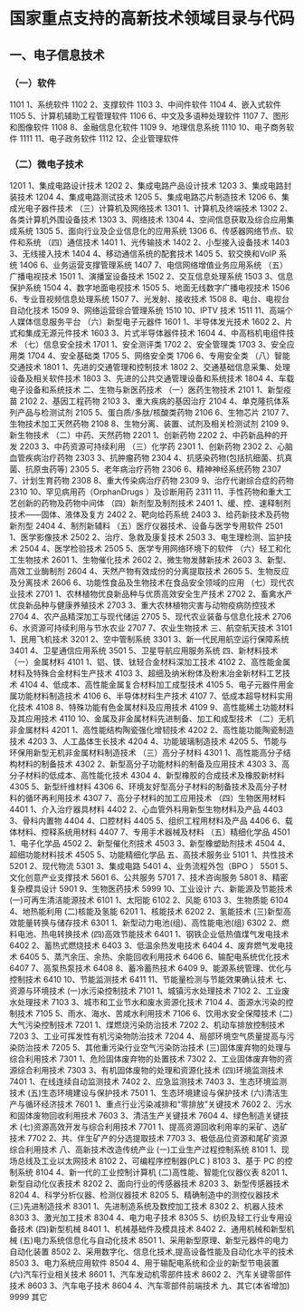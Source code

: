 # 国家重点支持的高新技术领域目录与代码

## 一、电子信息技术

### （一）软件

1101 1、系统软件
1102 2、支撑软件
1103 3、中间件软件
1104 4、嵌入式软件
1105 5、计算机辅助工程管理软件
1106 6、中文及多语种处理软件
1107 7、图形和图像软件
1108 8、金融信息化软件
1109 9、地理信息系统
1110 10、电子商务软件
1111 11、电子政务软件
1112 12、企业管理软件

### （二）微电子技术

1201 1、集成电路设计技术
1202 2、集成电路产品设计技术
1203 3、集成电路封装技术
1204 4、集成电路测试技术
1205 5、集成电路芯片制造技术
1206 6、集成光电子器件技术
（三）计算机及网络技术
1301 1、计算机及终端技术
1302 2、各类计算机外围设备技术
1303 3、网络技术
1304 4、空间信息获取及综合应用集成系统
1305 5、面向行业及企业信息化的应用系统
1306 6、传感器网络节点、软件和系统
（四）通信技术
1401 1、光传输技术
1402 2、小型接入设备技术
1403 3、无线接入技术
1404 4、移动通信系统的配套技术
1405 5、软交换和VoIP 系统
1406 6、业务运营支撑管理系统
1407 7、电信网络增值业务应用系统
（五）广播电视技术
1501 1、演播室设备技术
1502 2、交互信息处理系统
1503 3、信息保护系统
1504 4、数字地面电视技术
1505 5、地面无线数字广播电视技术
1506 6、专业音视频信息处理系统
1507 7、光发射、接收技术
1508 8、电台、电视台自动化技术
1509 9、网络运营综合管理系统
1510 10、IPTV 技术
1511 11、高端个人媒体信息服务平台
（六）新型电子元器件
1601 1、半导体发光技术
1602 2、片式和集成无源元件技术
1603 3、片式半导体器件技术
1604 4、中高档机电组件技术
（七）信息安全技术
1701 1、安全测评类
1702 2、安全管理类
1703 3、安全应用类
1704 4、安全基础类
1705 5、网络安全类
1706 6、专用安全类
（八）智能交通技术
1801 1、先进的交通管理和控制技术
1802 2、交通基础信息采集、处理设备及相关软件技术 1803 3、先进的公共交通管理设备和系统技术
1804 4、车载电子设备和系统技术
二、生物与新医药技术
（一）医药生物技术
2101 1、新型疫苗
2102 2、基因工程药物
2103 3、重大疾病的基因治疗
2104 4、单克隆抗体系列产品与检测试剂
2105 5、蛋白质/多肽/核酸类药物
2106 6、生物芯片
2107 7、生物技术加工天然药物
2108 8、生物分离、装置、试剂及相关检测试剂 2109 9、新生物技术
（二）中药、天然药物
2201 1、创新药物
2202 2、中药新品种的开发
2203 3、中药资源可持续利用
（三）化学药
2301 1、创新药物
2302 2、心脑血管疾病治疗药物
2303 3、抗肿瘤药物
2304 4、抗感染药物(包括抗细菌、抗真菌、抗原虫药等) 2305 5、老年病治疗药物
2306 6、精神神经系统药物
2307 7、计划生育药物
2308 8、重大传染病治疗药物
2309 9、治疗代谢综合症的药物
2310 10、罕见病用药（OrphanDrugs ）及诊断用药
2311 11、手性药物和重大工艺创新的药物及药物中间体
（四）新剂型及制剂技术
2401 1、缓、控、速释制剂技术——固体、液体及复方 2402 2、靶向给药系统
2403 3、给药新技术及药物新剂型
2404 4、制剂新辅料
（五）医疗仪器技术、设备与医学专用软件
2501 1、医学影像技术
2502 2、治疗、急救及康复技术
2503 3、电生理检测、监护技术
2504 4、医学检验技术
2505 5、医学专用网络环境下的软件
（六）轻工和化工生物技术
2601 1、生物催化技术
2602 2、微生物发酵新技术
2603 3、新型、高效工业酶制剂
2604 4、天然产物有效成份的分离提取技术
2605 5、生物反应及分离技术
2606 6、功能性食品及生物技术在食品安全领域的应用
（七）现代农业技术
2701 1、农林植物优良新品种与优质高效安全生产技术 2702 2、畜禽水产优良新品种与健康养殖技术
2703 3、重大农林植物灾害与动物疫病防控技术 2704 4、农产品精深加工与现代储运
2705 5、现代农业装备与信息化技术
2706 6、水资源可持续利用与节水农业
2707 7、农业生物技术
三、航空航天技术
3101 1、民用飞机技术
3201 2、空中管制系统
3301 3、新一代民用航空运行保障系统
3401 4、卫星通信应用系统
3501 5、卫星导航应用服务系统
四、新材料技术
（一）金属材料
4101 1、铝、镁、钛轻合金材料深加工技术
4102 2、高性能金属材料及特殊合金材料生产技术
4103 3、超细及纳米粉体及粉末冶金新材料工艺技术
4104 4、低成本、高性能金属复合材料加工成型技术
4105 5、电子元器件用金属功能材料制造技术
4106 6、半导体材料生产技术
4107 7、低成本超导材料实用化技术
4108 8、特殊功能有色金属材料及应用技术
4109 9、高性能稀土功能材料及其应用技术
4110 10、金属及非金属材料先进制备、加工和成型技术
（二）无机非金属材料
4201 1、高性能结构陶瓷强化增韧技术
4202 2、高性能功能陶瓷制造技术
4203 3、人工晶体生长技术
4204 4、功能玻璃制造技术
4205 5、节能与环保用新型无机非金属材料制造技术
（三）高分子材料
4301 1、高性能高分子结构材料的制备技术
4302 2、新型高分子功能材料的制备及应用技术
4303 3、高分子材料的低成本、高性能化技术
4304 4、新型橡胶的合成技术及橡胶新材料
4305 5、新型纤维材料
4306 6、环境友好型高分子材料的制备技术及高分子材料的循环再利用技术 4307 7、高分子材料的加工应用技术
（四）生物医用材料
4401 1、介入治疗器具材料
4402 2、心血管外科用新型生物材料及产品
4403 3、骨科内置物
4404 4、口腔材料
4405 5、组织工程用材料及产品
4406 6、载体材料、控释系统用材料
4407 7、专用手术器械及材料
（五）精细化学品
4501 1、电子化学品
4502 2、新型催化剂技术
4503 3、新型橡塑助剂技术
4504 4、超细功能材料技术
4505 5、功能精细化学品
五、高技术服务业
5101 1、共性技术
5201 2、现代物流
5301 3、集成电路
5401 4、业务流程外包（BPO ）
5501 5、文化创意产业支撑技术
5601 6、公共服务
5701 7、技术咨询服务
5801 8、精密复杂模具设计
5901 9、生物医药技术
5999 10、工业设计
六、新能源及节能技术
(一)可再生清洁能源技术
6101 1、太阳能
6102 2、风能
6103 3、生物质能
6104 4、地热能利用
(二)核能及氢能
6201 1、核能技术
6202 2、氢能技术
(三)新型高效能量转换与储存技术
6301 1、新型动力电池(组)、高性能电池(组) 6302 2、燃料电池、热电转换技术
(四)高效节能技术
6401 1、钢铁企业低热值煤气发电技术
6402 2、蓄热式燃烧技术
6403 3、低温余热发电技术
6404 4、废弃燃气发电技术
6405 5、蒸汽余压、余热、余能回收利用技术 6406 6、输配电系统优化技术
6407 7、高泵热泵技术
6408 8、蓄冷蓄热技术
6409 9、能源系统管理、优化与控制技术
6410 10、节能监测技术
6411 11、节能量检测与节能效果确认技术
七、资源与环境技术
(一)水污染控制技术
7101 1、城镇污水处理技术
7102 2、工业废水处理技术
7103 3、城市和工业节水和废水资源化技术
7104 4、面源水污染的控制技术
7105 5、雨水、海水、苦咸水利用技术
7106 6、饮用水安全保障技术
(二)大气污染控制技术
7201 1、煤燃烧污染防治技术
7202 2、机动车排放控制技术
7203 3、工业可挥发性有机污染物防治技术
7204 4、局部环境空气质量提高与污染防治技术 7205 5、其他重污染行业空气污染防治技术 (三)固体废弃物的处理与综合利用技术
7301 1、危险固体废弃物的处置技术
7302 2、工业固体废弃物的资源综合利用技术 7303 3、有机固体废物的处理和资源化技术
(四)环境监测技术
7401 1、在线连续自动监测技术
7402 2、应急监测技术
7403 3、生态环境监测技术
(五)生态环境建设与保护技术
7501 1、生态环境建设与保护技术
(六)清洁生产与循环经济技术
7601 1、重点行业污染减排和“零排放”关键技术 7602 2、污水和固体废物回收利用技术
7603 3、清洁生产关键技术
7604 4、绿色制造关键技术
(七)资源高效开发与综合利用技术
7701 1、提高资源回收利用率的采矿、选矿技术 7702 2、共、伴生矿产的分选提取技术
7703 3、极低品位资源和尾矿资源综合利用技术 八、高新技术改造传统产业
(一)工业生产过程控制系统
8101 1、现场总线及工业以太网技术
8102 2、可编程序控制器(PLC )
8103 3、基于 PC 的控制系统
8104 4、新一代的工业控制计算机
(二)高性能、智能化仪器仪表
8201 1、新型自动化仪表技术
8202 2、面向行业的传感器技术
8203 3、新型传感器技术
8204 4、科学分析仪器、检测仪器技术
8205 5、精确制造中的测控仪器技术
(三)先进制造技术
8301 1、先进制造系统及数控加工技术
8302 2、机器人技术
8303 3、激光加工技术
8304 4、电力电子技术
8305 5、纺织及轻工行业专用设备技术
(四)新型机械
8401 1、机械基础件及模具技术
8402 2、通用机械和新型机械
(五)电力系统信息化与自动化技术
8501 1、采用新型原理、新型元器件的电力自动化装置
8502 2、采用数字化、信息化技术,提高设备性能及自动化水平的技术 8503 3、电力系统应用软件
8504 4、用于输配电系统和企业的新型节电装置
(六)汽车行业相关技术
8601 1、汽车发动机零部件技术
8602 2、汽车关键零部件技术
8603 3、汽车电子技术
8604 4、汽车零部件前端技术
九、其它(本省增加)
9999 其它
